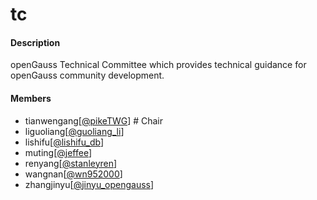 # tc

#### Description

openGauss Technical Committee which provides technical guidance for openGauss community development.

#### Members

* tianwengang[[@pikeTWG](https://gitee.com/pikeTWG)]    # Chair
* liguoliang[[@guoliang_li](https://gitee.com/guoliang_li)]
* lishifu[[@lishifu_db](https://gitee.com/lishifu_db)]
* muting[[@jeffee](https://gitee.com/jeffee)]
* renyang[[@stanleyren](https://gitee.com/stanleyren)]
* wangnan[[@wn952000](https://gitee.com/wn952000)]
* zhangjinyu[[@jinyu_opengauss](https://gitee.com/jinyu_opengauss)]
